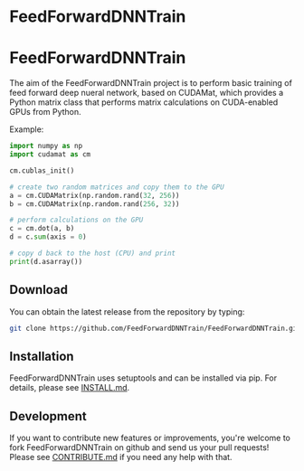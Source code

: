 # FeedForwardDNNTrain
FeedForwardDNNTrain
=======

The aim of the FeedForwardDNNTrain project is to perform basic training of 
feed forward deep nueral network, based on CUDAMat, which provides a Python 
matrix class that performs matrix calculations on CUDA-enabled GPUs from 
Python. 

Example:

```python 
import numpy as np 
import cudamat as cm 

cm.cublas_init()

# create two random matrices and copy them to the GPU
a = cm.CUDAMatrix(np.random.rand(32, 256))
b = cm.CUDAMatrix(np.random.rand(256, 32))

# perform calculations on the GPU
c = cm.dot(a, b)
d = c.sum(axis = 0)

# copy d back to the host (CPU) and print
print(d.asarray())
```

Download
--------

You can obtain the latest release from the repository by typing:

```bash
git clone https://github.com/FeedForwardDNNTrain/FeedForwardDNNTrain.git
```

Installation
------------

FeedForwardDNNTrain uses setuptools and can be installed via pip.
For details, please see [INSTALL.md](INSTALL.md).

Development
-----------

If you want to contribute new features or improvements, you're welcome to fork
FeedForwardDNNTrain on github and send us your pull requests!
Please see [CONTRIBUTE.md](CONTRIBUTE.md) if you need any help with that.
